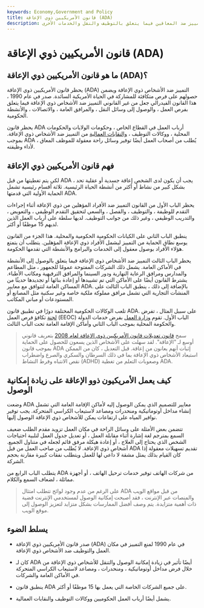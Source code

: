 ```yaml
---
keywords: Economy,Government and Policy
title: قانون الأمريكيين ذوي الإعاقة (ADA)
description: يحظر قانون الأمريكيين ذوي الإعاقة التمييز ضد المعاقين فيما يتعلق بالتوظيف والنقل والخدمات الأخرى.
---
```


# قانون الأمريكيين ذوي الإعاقة (ADA)
## ما هو قانون الأمريكيين ذوي الإعاقة (ADA)؟

يحظر قانون الأمريكيين ذوي الإعاقة (ADA) التمييز ضد الأشخاص ذوي الإعاقة ويضمن حصولهم على فرص متكافئة للمشاركة في الحياة الأمريكية السائدة. صدر في عام 1990 ، هذا القانون الفيدرالي جعل من غير القانوني التمييز ضد الأشخاص ذوي الإعاقة فيما يتعلق بفرص العمل ، والوصول إلى وسائل النقل ، والمرافق العامة ، والاتصالات ، والأنشطة الحكومية.

يحظر قانون ADA أرباب العمل في القطاع الخاص ، وحكومات الولايات والحكومات المحلية ، ووكالات التوظيف ، [والنقابات العمالية](/labor-union) من التمييز ضد الأشخاص ذوي الإعاقة. بموجب ADA ، يُطلب من أصحاب العمل أيضًا توفير وسائل راحة معقولة للموظف المعاق لأداء وظيفته.

## فهم قانون الأمريكيين ذوي الإعاقة

لكي يتم تغطيتها من قبل ADA ، يجب أن يكون لدى الشخص إعاقة جسدية أو عقلية تحد بشكل كبير من نشاط أو أكثر من أنشطة الحياة الرئيسية. ثلاثة أقسام رئيسية تشمل الحماية الأولية التي قدمتها ADA.

يحظر الباب الأول من القانون التمييز ضد الأفراد المؤهلين من ذوي الإعاقة أثناء إجراءات التقدم للوظيفة ، والتوظيف ، والفصل ، والسعي لتحقيق التقدم الوظيفي ، والتعويض ، والتدريب الوظيفي ، وغير ذلك من جوانب التوظيف. لديها سلطة على أرباب العمل الذين لديهم 15 موظفًا أو أكثر.

ينطبق الباب الثاني على الكيانات الحكومية الحكومية والمحلية. هذا الجزء من القانون يوسع نطاق الحماية من التمييز ليشمل الأفراد ذوي الإعاقة المؤهلين. يتطلب أن يتمتع هؤلاء الأفراد بوصول معقول إلى الخدمات والبرامج والأنشطة التي تقدمها الحكومة.

يحظر الباب الثالث التمييز ضد الأشخاص ذوي الإعاقة فيما يتعلق بالوصول إلى الأنشطة في الأماكن العامة. يشمل ذلك الشركات المفتوحة عمومًا للجمهور ، مثل المطاعم والمدارس ومرافق الرعاية النهارية ودور السينما والمرافق الترفيهية ومكاتب الأطباء. يشترط القانون أيضًا على الأماكن التي تم تشييدها أو إعادة بنائها أو تجديدها حديثًا من المساكن العامة لتتوافق مع معايير ADA. بالإضافة إلى ذلك ، ينطبق الباب الثالث على المنشآت التجارية التي تشمل مرافق مملوكة ملكية خاصة وغير سكنية مثل المصانع أو المستودعات أو مباني المكاتب.

تلعب الوكالات الحكومية المختلفة دورًا في تطبيق قانون ADA. على سبيل المثال ، تفرض [لجنة](/equal-employment-opportunity-commission-eeoc) تكافؤ فرص العمل (EEOC) الباب الأول. تقوم [وزارة العمل](/dol) بفرض خدمات الدولة والحكومة المحلية بموجب الباب الثاني وأماكن الإقامة العامة تحت الباب الثالث.

> سمح [قانون تعديلات قانون الأمريكيين ذوي الإعاقة لعام 2008](/americans-with-disabilities-act-amendments-act-of-2008-adaaa) بتعريف قانوني أوسع لـ "الإعاقة". لقد سهلت على الأشخاص الذين يسعون للحصول على الحماية بموجب قانون ADA إثبات أنهم يعانون من إعاقة. قبل التعديل ، كان من الممكن استبعاد الأشخاص ذوي الإعاقة بما في ذلك السرطان والسكري والصرع واضطراب نقص الانتباه وفرط النشاط (ADHD) وصعوبات التعلم من تغطية ADA.

>

## كيف يعمل الأمريكيون ذوو الإعاقة على زيادة إمكانية الوصول

وضعت ADA معايير للتصميم الذي يمكن الوصول إليه لأماكن الإقامة العامة التي تشمل إنشاء مداخل أوتوماتيكية ومنحدرات ومصاعد لاستيعاب الكراسي المتحركة. يجب توفير نوافير المياه على ارتفاعات يمكن للأشخاص ذوي الإعاقة الوصول إليها.

تتضمن بعض الأمثلة على وسائل الراحة في مكان العمل تزويد مقدم الطلب ضعيف السمع بمترجم لغة إشارة أثناء مقابلة العمل ، أو تعديل جدول العمل لتلبية احتياجات الشخص الذي يحتاج إلى العلاج ، أو إعادة هيكلة مرفق قائم لجعله في متناول الجميع. أشخاص ذوي الإعاقة. لا يُطلب من صاحب العمل من قبل ADA تقديم تسهيلات معقولة إذا كان القيام بذلك يمثل مشقة لا داعي لها للعمل ويتطلب نفقات كبيرة مقارنة بحجم الشركة.

يتطلب الباب الرابع من ADA من شركات الهاتف توفير خدمات ترحيل الهاتف ، أو أجهزة مماثلة ، لضعاف السمع والكلام.

> على الرغم من عدم وجود لوائح تتطلب امتثال ADA من قبل مواقع الويب والمنصات عبر الإنترنت ، فقد أصبحت إمكانية الوصول لمستخدمي الإنترنت قضية ذات أهمية متزايدة. يتم وصف أفضل الممارسات بشكل متزايد لتعزيز الوصول إلى موقع الويب.

>

## يسلط الضوء

- صدر قانون الأمريكيين ذوي الإعاقة (ADA) في عام 1990 لمنع التمييز في مكان العمل والتوظيف ضد الأشخاص ذوي الإعاقة.

- كان لـ ADA أيضًا تأثير في زيادة إمكانية الوصول والتنقل للأشخاص ذوي الإعاقة من خلال فرض مداخل أوتوماتيكية ، ومنحدرات ، ومصاعد لاستيعاب الكراسي المتحركة في الأماكن العامة والشركات.

- ينطبق قانون ADA على جميع الشركات الخاصة التي يعمل بها 15 موظفًا أو أكثر.

- يشمل أيضًا أرباب العمل الحكوميين ووكالات التوظيف والنقابات العمالية.

